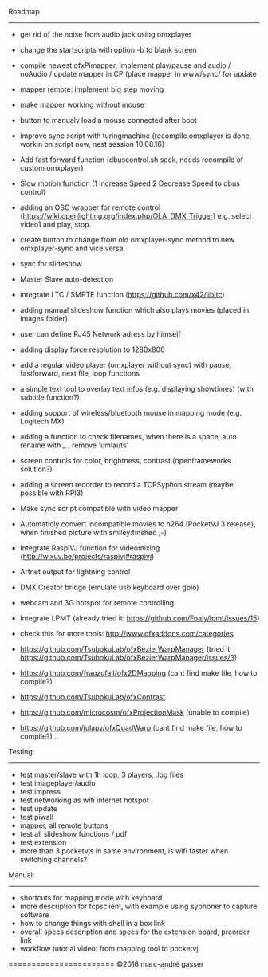 Roadmap
*******

- get rid of the noise from audio jack using omxplayer
- change the startscripts with option -b to blank screen
- compile newest ofxPimapper, implement play/pause and audio / noAudio / update mapper in CP (place mapper in www/sync/ for update
- mapper remote: implement big step moving
- make mapper working without mouse
- button to manualy load a mouse connected after boot

- improve sync script with turingmachine (recompile omxplayer is done, workin on script now, nest session 10.08.16)
- Add fast forward function (dbuscontrol.sh seek, needs recompile of custom omxplayer)
- Slow motion function (1 Increase Speed 2 Decrease Speed to dbus control)
- adding an OSC wrapper for remote control (https://wiki.openlighting.org/index.php/OLA_DMX_Trigger) e.g. select video1 and play, stop.
- create button to change from old omxplayer-sync method to new omxplayer-sync and vice versa

- sync for slideshow
- Master Slave auto-detection
- integrate LTC / SMPTE function (https://github.com/x42/libltc)

- adding manual slideshow function which also plays movies (placed in images folder)
- user can define RJ45 Network adress by himself
- adding display force resolution to 1280x800

- add a regular video player (omxplayer without sync) with pause, fastforward, next file, loop functions
- a simple text tool to overlay text infos (e.g. displaying showtimes) (with subtitle function?)
- adding support of wireless/bluetooth mouse in mapping mode (e.g. Logitech MX)
- adding a function to check filenames, when there is a space, auto rename with _ , remove 'umlauts'
- screen controls for color, brightness, contrast (openframeworks solution?)
- adding a screen recorder to record a TCPSyphon stream (maybe possible with RPI3)
- Make sync script compatible with video mapper 
- Automaticly convert incompatible movies to h264  (PocketVJ 3 release), when finished picture with smiley:finshed ;-)
- Integrate RaspiVJ function for videomixing (http://w.xuv.be/projects/raspivj#raspivj)
- Artnet output for lightning control
- DMX Creator bridge (emulate usb keyboard over gpio)
- webcam and 3G hotspot for remote controlling
- Integrate LPMT (already tried it: https://github.com/Foaly/lpmt/issues/15)
- check this for more tools: http://www.ofxaddons.com/categories
 - https://github.com/TsubokuLab/ofxBezierWarpManager (tried it: https://github.com/TsubokuLab/ofxBezierWarpManager/issues/3)
  - https://github.com/frauzufall/ofx2DMapping (cant find make file, how to compile?)
  - https://github.com/TsubokuLab/ofxContrast
  - https://github.com/microcosm/ofxProjectionMask (unable to compile)
  - https://github.com/julapy/ofxQuadWarp (cant find make file, how to compile?)
..



Testing:
********

- test master/slave with 1h loop, 3 players, .log files
- test imageplayer/audio
- test impress
- test networking as wifi internet hotspot
- test update
- test piwall
- mapper, all remote buttons
- test all slideshow functions / pdf
- test extension
- more than 3 pocketvjs in same environment, is wifi faster when switching channels?


Manual:
*******
- shortcuts for mapping mode with keyboard
- more description for tcpsclient, with example using syphoner to capture software
- how to change things with shell in a box link
- overall specs description and specs for the extension board, preorder link
- workflow tutorial video: from mapping tool to pocketvj


=======================
©2016 marc-andré gasser


